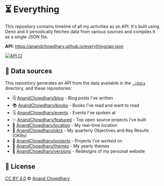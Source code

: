 # ⏳ Everything

This repository contains timeline of all my activities as an API. It's built using Deno and it periodically fetches data from various sources and compiles it as a single JSON file.

**API:** https://anandchowdhary.github.io/everything/api.json

[![API CI](https://github.com/AnandChowdhary/everything/actions/workflows/api.yml/badge.svg)](https://github.com/AnandChowdhary/everything/actions/workflows/api.yml)

## 💽 Data sources

This repository generates an API from the data available in the [`./data`](./data) directory, and these repositories:

- 🗒️ [AnandChowdhary/blog](https://github.com/AnandChowdhary/blog) - Blog posts I've written
- 📚 [AnandChowdhary/books](https://github.com/AnandChowdhary/books) - Books I've read and want to read
- 🗓 [AnandChowdhary/events](https://github.com/AnandChowdhary/events) - Events I've spoken at
- ✨ [AnandChowdhary/featured](https://github.com/AnandChowdhary/featured) - Top open source projects I've built
- 📍 [AnandChowdhary/location](https://github.com/AnandChowdhary/location) - My real-time location
- 🧭 [AnandChowdhary/okrs](https://github.com/AnandChowdhary/okrs) - My quarterly Objectives and Key Results (OKRs)
- 📱 [AnandChowdhary/projects](https://github.com/AnandChowdhary/projects) - Projects I've worked on
- 🌈 [AnandChowdhary/themes](https://github.com/AnandChowdhary/themes) - My yearly themes
- 🔖 [AnandChowdhary/versions](https://github.com/AnandChowdhary/versions) - Redesigns of my personal website

## 📄 License

[CC BY 4.0](./LICENSE) © [Anand Chowdhary](https://anandchowdhary.com)
